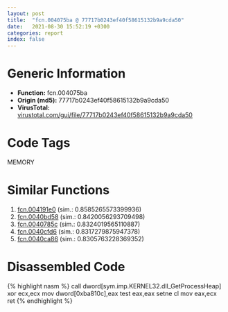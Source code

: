 ```yaml
---
layout: post
title:  "fcn.004075ba @ 77717b0243ef40f58615132b9a9cda50"
date:   2021-08-30 15:52:19 +0300
categories: report
index: false
---
```


# Generic Information
- **Function:** fcn.004075ba
- **Origin (md5):** 77717b0243ef40f58615132b9a9cda50
- **VirusTotal:** [virustotal.com/gui/file/77717b0243ef40f58615132b9a9cda50][virustotal_ref]

# Code Tags
<span class="tag" id="MEMORY">MEMORY</span>


# Similar Functions

1. [fcn.004191e0][similar_1_ref] (sim.: 0.8585265573399936)
2. [fcn.0040bd58][similar_2_ref] (sim.: 0.8420056293709498)
3. [fcn.0040785c][similar_3_ref] (sim.: 0.8324019565110887)
4. [fcn.0040cfd6][similar_4_ref] (sim.: 0.8317279875947378)
5. [fcn.0040ca86][similar_5_ref] (sim.: 0.8305763228369352)


# Disassembled Code

{% highlight nasm %}
call dword[sym.imp.KERNEL32.dll_GetProcessHeap]
xor ecx,ecx
mov dword[0xba810c],eax
test eax,eax
setne cl
mov eax,ecx
ret 
{% endhighlight %}


[similar_1_ref]: /report/fcn.004191e0@5ce971de92cdc4218f02ac78c0c9e31a
[similar_2_ref]: /report/fcn.0040bd58@4e7335a256154dbc07a5bd862e9622fe
[similar_3_ref]: /report/fcn.0040785c@cf071542c6e6ceb88de8b40c16fc0a1a
[similar_4_ref]: /report/fcn.0040cfd6@32c752d1e902b3d72ce001ef1b2f1d9a
[similar_5_ref]: /report/fcn.0040ca86@22e4fd0c4b1c614e2ac3f6bd9999bcbd
[virustotal_ref]: https://www.virustotal.com/gui/file/77717b0243ef40f58615132b9a9cda50